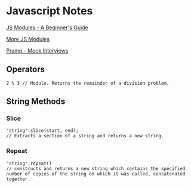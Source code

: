 # Javascript Notes

[JS Modules - A Beginner's Guide](https://www.freecodecamp.org/news/javascript-modules-a-beginner-s-guide-783f7d7a5fcc/)

[More JS Modules](https://www.c0d3.com/)

[Pramp - Mock Interviews](https://www.pramp.com/#/)

## Operators

`2 % 3 // Modulo. Returns the remainder of a division problem.`

## String Methods

### Slice

    "string".slice(start, end);
    // Extracts a section of a string and returns a new string.

### Repeat

    "string".repeat()
    // constructs and returns a new string which contains the specified number of copies of the string on which it was called, concatenated together.
